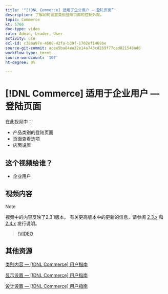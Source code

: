 ```yaml
---
title: '"[!DNL Commerce] 适用于企业用户 — 登陆页面”'
description: 了解如何设置类别登陆页面和控制外观。
topic: Commerce
kt: 5766
doc-type: video
role: Admin, Leader, User
activity: use
exl-id: c38aa97e-4688-42fa-b39f-1702ef1469be
source-git-commit: acee5ba84ea32e14a743cd269f77ced821548ad6
workflow-type: tm+mt
source-wordcount: '107'
ht-degree: 0%

---
```


# [!DNL Commerce] 适用于企业用户 — 登陆页面

在此视频中：

- 产品类别的登陆页面
- 页面查看选项
- 店面设置

## 这个视频给谁？

- 企业用户

## 视频内容

>[!NOTE]
>
>视频中的内容反映了2.3.1版本。 有关更高版本中的更新的信息，请参阅 [ 2.3.x](https://devdocs.magento.com/guides/v2.3/release-notes/bk-release-notes.html) 和 [2.4.x](https://devdocs.magento.com/guides/v2.4/release-notes/bk-release-notes.html) 发行说明。

>[!VIDEO](https://video.tv.adobe.com/v/36388/?quality=12&learn=on)

## 其他资源

[类别内容 —  [!DNL Commerce] 用户指南](https://docs.magento.com/user-guide/catalog/categories-content-settings.html)

[显示设置 —  [!DNL Commerce] 用户指南](https://docs.magento.com/user-guide/catalog/categories-display-settings.html)

[设计设置 —  [!DNL Commerce] 用户指南](https://docs.magento.com/user-guide/catalog/categories-custom-design.html)
